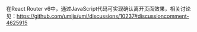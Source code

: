 在React Router v6中，通过JavaScript代码可实现确认离开页面效果，相关讨论见：https://github.com/umijs/umi/discussions/10237#discussioncomment-4625915
